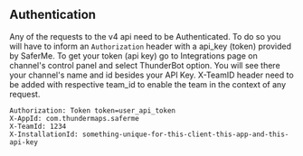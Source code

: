 ## Authentication
Any of the requests to the v4 api need to be Authenticated.
To do so you will have to inform an `Authorization` header with a api_key (token)
provided by SaferMe. To get your token (api key) go to Integrations page on
channel's control panel and select ThunderBot option. You will see there your
channel's name and id besides your API Key. X-TeamID header need to be added with 
respective team_id to enable the team in the context of any request.

```
Authorization: Token token=user_api_token
X-AppId: com.thundermaps.saferme
X-TeamId: 1234
X-InstallationId: something-unique-for-this-client-this-app-and-this-api-key
```
